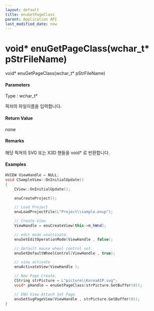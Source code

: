 ```yaml
---
layout: default
title: enuGetPageClass
parent: Application API
last_modified_date: now
---
```

# void\* enuGetPageClass\(wchar\_t\* pStrFileName\)

void\* enuGetPageClass\(wchar\_t\* pStrFileName\)

#### Parameters

Type : wchar\_t\*

픽처의 파일이름을 입력합니다.

#### Return Value

none

#### Remarks

해당 픽쳐의 SVG 또는 X3D 핸들을 void\* 로 반환합니다.

#### Examples

```cpp
HVIEW ViewHandle = NULL; 
void CSampleView::OnInitialUpdate() 
{ 
    CView::OnInitialUpdate(); 

    enuCreateProject(); 

    // Load Project
    enuLoadProjectFile(L"Project\\sample.enup"); 

    // Create View
    ViewHandle = enuCreateView(this->m_hWnd); 

    // edit mode unactivate.
    enuSetEditOperationMode(ViewHandle , false);

    // default mouse wheel control set.
    enuSetDefaultWheelControl(ViewHandle , true);

    // view activate
    enuActivateView(ViewHandle );

    // New Page Create. 
    CString strPicture = L"picture\\KoreaAIP.svg"; 
    void* pHandle = enuGetPageClass(strPicture.GetBuffer(0)); 

    // ENU View Attach Set Page 
    enuSetSvgPageView(ViewHandle , strPicture.GetBuffer(0)); 
}
```



